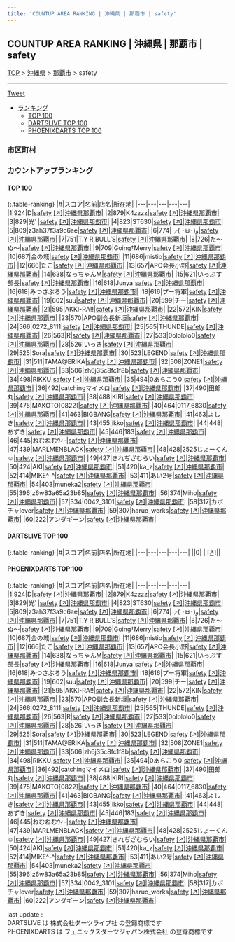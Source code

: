 ```yaml
---
title: 'COUNTUP AREA RANKING | 沖縄県 | 那覇市 | safety'
---
```

## COUNTUP AREA RANKING | 沖縄県 | 那覇市 | safety

[TOP](/darts/rank/) > [沖縄県](/darts/rank/沖縄県/) > [那覇市](/darts/rank/沖縄県/那覇市/) > safety

___

<a href="https://twitter.com/share?ref_src=twsrc%5Etfw" data-text="COUNTUP AREA RANKING | 沖縄県那覇市safety" class="twitter-share-button" data-hashtags="DARTSLIVE,PHOENIXDARTS,darts,ダーツ" data-show-count="false">Tweet</a>

* [ランキング](#カウントアップランキング)
    * [TOP 100](#top-100)
    * [DARTSLIVE TOP 100](#dartslive-top-100)
    * [PHOENIXDARTS TOP 100](#phoenixdarts-top-100)

### 市区町村

<ul>

</ul>

### カウントアップランキング

#### TOP 100



{:.table-ranking}
|#|スコア|名前|店名|所在地|
|---|---|---|---|---|
|1|924|<span class="rank-name-pd">D</span>|<a href="/darts/rank/shops/5648.html">safety</a> <a href="https://vs.phoenixdarts.com/jp/shop/shopDetailInfo/s_5648?s_seq=5648">[↗]</a>|<a href="/darts/rank/沖縄県/那覇市">沖縄県那覇市</a>|
|2|879|<span class="rank-name-pd">K4zzzz</span>|<a href="/darts/rank/shops/5648.html">safety</a> <a href="https://vs.phoenixdarts.com/jp/shop/shopDetailInfo/s_5648?s_seq=5648">[↗]</a>|<a href="/darts/rank/沖縄県/那覇市">沖縄県那覇市</a>|
|3|829|<span class="rank-name-pd">光ﾟ</span>|<a href="/darts/rank/shops/5648.html">safety</a> <a href="https://vs.phoenixdarts.com/jp/shop/shopDetailInfo/s_5648?s_seq=5648">[↗]</a>|<a href="/darts/rank/沖縄県/那覇市">沖縄県那覇市</a>|
|4|823|<span class="rank-name-pd">ST630</span>|<a href="/darts/rank/shops/5648.html">safety</a> <a href="https://vs.phoenixdarts.com/jp/shop/shopDetailInfo/s_5648?s_seq=5648">[↗]</a>|<a href="/darts/rank/沖縄県/那覇市">沖縄県那覇市</a>|
|5|809|<span class="rank-name-pd">z3ah37f3a9c6ae</span>|<a href="/darts/rank/shops/5648.html">safety</a> <a href="https://vs.phoenixdarts.com/jp/shop/shopDetailInfo/s_5648?s_seq=5648">[↗]</a>|<a href="/darts/rank/沖縄県/那覇市">沖縄県那覇市</a>|
|6|774|<span class="rank-name-pd">╭( ･ㅂ･)و</span>|<a href="/darts/rank/shops/5648.html">safety</a> <a href="https://vs.phoenixdarts.com/jp/shop/shopDetailInfo/s_5648?s_seq=5648">[↗]</a>|<a href="/darts/rank/沖縄県/那覇市">沖縄県那覇市</a>|
|7|751|<span class="rank-name-pd">T.Y R,BULL’S</span>|<a href="/darts/rank/shops/5648.html">safety</a> <a href="https://vs.phoenixdarts.com/jp/shop/shopDetailInfo/s_5648?s_seq=5648">[↗]</a>|<a href="/darts/rank/沖縄県/那覇市">沖縄県那覇市</a>|
|8|726|<span class="rank-name-pd">た～ぬ～</span>|<a href="/darts/rank/shops/5648.html">safety</a> <a href="https://vs.phoenixdarts.com/jp/shop/shopDetailInfo/s_5648?s_seq=5648">[↗]</a>|<a href="/darts/rank/沖縄県/那覇市">沖縄県那覇市</a>|
|9|709|<span class="rank-name-pd">Going†Merry</span>|<a href="/darts/rank/shops/5648.html">safety</a> <a href="https://vs.phoenixdarts.com/jp/shop/shopDetailInfo/s_5648?s_seq=5648">[↗]</a>|<a href="/darts/rank/沖縄県/那覇市">沖縄県那覇市</a>|
|10|687|<span class="rank-name-pd">金の城</span>|<a href="/darts/rank/shops/5648.html">safety</a> <a href="https://vs.phoenixdarts.com/jp/shop/shopDetailInfo/s_5648?s_seq=5648">[↗]</a>|<a href="/darts/rank/沖縄県/那覇市">沖縄県那覇市</a>|
|11|686|<span class="rank-name-pd">mistio</span>|<a href="/darts/rank/shops/5648.html">safety</a> <a href="https://vs.phoenixdarts.com/jp/shop/shopDetailInfo/s_5648?s_seq=5648">[↗]</a>|<a href="/darts/rank/沖縄県/那覇市">沖縄県那覇市</a>|
|12|666|<span class="rank-name-pd">たこ</span>|<a href="/darts/rank/shops/5648.html">safety</a> <a href="https://vs.phoenixdarts.com/jp/shop/shopDetailInfo/s_5648?s_seq=5648">[↗]</a>|<a href="/darts/rank/沖縄県/那覇市">沖縄県那覇市</a>|
|13|657|<span class="rank-name-pd">APO会長小野</span>|<a href="/darts/rank/shops/5648.html">safety</a> <a href="https://vs.phoenixdarts.com/jp/shop/shopDetailInfo/s_5648?s_seq=5648">[↗]</a>|<a href="/darts/rank/沖縄県/那覇市">沖縄県那覇市</a>|
|14|638|<span class="rank-name-pd">なっちゃんM</span>|<a href="/darts/rank/shops/5648.html">safety</a> <a href="https://vs.phoenixdarts.com/jp/shop/shopDetailInfo/s_5648?s_seq=5648">[↗]</a>|<a href="/darts/rank/沖縄県/那覇市">沖縄県那覇市</a>|
|15|621|<span class="rank-name-pd">いっぷす部長</span>|<a href="/darts/rank/shops/5648.html">safety</a> <a href="https://vs.phoenixdarts.com/jp/shop/shopDetailInfo/s_5648?s_seq=5648">[↗]</a>|<a href="/darts/rank/沖縄県/那覇市">沖縄県那覇市</a>|
|16|618|<span class="rank-name-pd">Junya</span>|<a href="/darts/rank/shops/5648.html">safety</a> <a href="https://vs.phoenixdarts.com/jp/shop/shopDetailInfo/s_5648?s_seq=5648">[↗]</a>|<a href="/darts/rank/沖縄県/那覇市">沖縄県那覇市</a>|
|16|618|<span class="rank-name-pd">みつさぶろう</span>|<a href="/darts/rank/shops/5648.html">safety</a> <a href="https://vs.phoenixdarts.com/jp/shop/shopDetailInfo/s_5648?s_seq=5648">[↗]</a>|<a href="/darts/rank/沖縄県/那覇市">沖縄県那覇市</a>|
|18|616|<span class="rank-name-pd">プー将軍</span>|<a href="/darts/rank/shops/5648.html">safety</a> <a href="https://vs.phoenixdarts.com/jp/shop/shopDetailInfo/s_5648?s_seq=5648">[↗]</a>|<a href="/darts/rank/沖縄県/那覇市">沖縄県那覇市</a>|
|19|602|<span class="rank-name-pd">suu</span>|<a href="/darts/rank/shops/5648.html">safety</a> <a href="https://vs.phoenixdarts.com/jp/shop/shopDetailInfo/s_5648?s_seq=5648">[↗]</a>|<a href="/darts/rank/沖縄県/那覇市">沖縄県那覇市</a>|
|20|599|<span class="rank-name-pd">チー</span>|<a href="/darts/rank/shops/5648.html">safety</a> <a href="https://vs.phoenixdarts.com/jp/shop/shopDetailInfo/s_5648?s_seq=5648">[↗]</a>|<a href="/darts/rank/沖縄県/那覇市">沖縄県那覇市</a>|
|21|595|<span class="rank-name-pd">AKKI-RA!!</span>|<a href="/darts/rank/shops/5648.html">safety</a> <a href="https://vs.phoenixdarts.com/jp/shop/shopDetailInfo/s_5648?s_seq=5648">[↗]</a>|<a href="/darts/rank/沖縄県/那覇市">沖縄県那覇市</a>|
|22|572|<span class="rank-name-pd">KIN</span>|<a href="/darts/rank/shops/5648.html">safety</a> <a href="https://vs.phoenixdarts.com/jp/shop/shopDetailInfo/s_5648?s_seq=5648">[↗]</a>|<a href="/darts/rank/沖縄県/那覇市">沖縄県那覇市</a>|
|23|570|<span class="rank-name-pd">APO副会長新垣</span>|<a href="/darts/rank/shops/5648.html">safety</a> <a href="https://vs.phoenixdarts.com/jp/shop/shopDetailInfo/s_5648?s_seq=5648">[↗]</a>|<a href="/darts/rank/沖縄県/那覇市">沖縄県那覇市</a>|
|24|566|<span class="rank-name-pd">0272_8111</span>|<a href="/darts/rank/shops/5648.html">safety</a> <a href="https://vs.phoenixdarts.com/jp/shop/shopDetailInfo/s_5648?s_seq=5648">[↗]</a>|<a href="/darts/rank/沖縄県/那覇市">沖縄県那覇市</a>|
|25|565|<span class="rank-name-pd">THUNDE</span>|<a href="/darts/rank/shops/5648.html">safety</a> <a href="https://vs.phoenixdarts.com/jp/shop/shopDetailInfo/s_5648?s_seq=5648">[↗]</a>|<a href="/darts/rank/沖縄県/那覇市">沖縄県那覇市</a>|
|26|563|<span class="rank-name-pd">R</span>|<a href="/darts/rank/shops/5648.html">safety</a> <a href="https://vs.phoenixdarts.com/jp/shop/shopDetailInfo/s_5648?s_seq=5648">[↗]</a>|<a href="/darts/rank/沖縄県/那覇市">沖縄県那覇市</a>|
|27|533|<span class="rank-name-pd">0olololo0</span>|<a href="/darts/rank/shops/5648.html">safety</a> <a href="https://vs.phoenixdarts.com/jp/shop/shopDetailInfo/s_5648?s_seq=5648">[↗]</a>|<a href="/darts/rank/沖縄県/那覇市">沖縄県那覇市</a>|
|28|526|<span class="rank-name-pd">いっき</span>|<a href="/darts/rank/shops/5648.html">safety</a> <a href="https://vs.phoenixdarts.com/jp/shop/shopDetailInfo/s_5648?s_seq=5648">[↗]</a>|<a href="/darts/rank/沖縄県/那覇市">沖縄県那覇市</a>|
|29|525|<span class="rank-name-pd">Sora</span>|<a href="/darts/rank/shops/5648.html">safety</a> <a href="https://vs.phoenixdarts.com/jp/shop/shopDetailInfo/s_5648?s_seq=5648">[↗]</a>|<a href="/darts/rank/沖縄県/那覇市">沖縄県那覇市</a>|
|30|523|<span class="rank-name-pd">LEGEND</span>|<a href="/darts/rank/shops/5648.html">safety</a> <a href="https://vs.phoenixdarts.com/jp/shop/shopDetailInfo/s_5648?s_seq=5648">[↗]</a>|<a href="/darts/rank/沖縄県/那覇市">沖縄県那覇市</a>|
|31|511|<span class="rank-name-pd">TAMA@ERIKA</span>|<a href="/darts/rank/shops/5648.html">safety</a> <a href="https://vs.phoenixdarts.com/jp/shop/shopDetailInfo/s_5648?s_seq=5648">[↗]</a>|<a href="/darts/rank/沖縄県/那覇市">沖縄県那覇市</a>|
|32|508|<span class="rank-name-pd">ZONE1</span>|<a href="/darts/rank/shops/5648.html">safety</a> <a href="https://vs.phoenixdarts.com/jp/shop/shopDetailInfo/s_5648?s_seq=5648">[↗]</a>|<a href="/darts/rank/沖縄県/那覇市">沖縄県那覇市</a>|
|33|506|<span class="rank-name-pd">zh6j35c8fc1f8b</span>|<a href="/darts/rank/shops/5648.html">safety</a> <a href="https://vs.phoenixdarts.com/jp/shop/shopDetailInfo/s_5648?s_seq=5648">[↗]</a>|<a href="/darts/rank/沖縄県/那覇市">沖縄県那覇市</a>|
|34|498|<span class="rank-name-pd">RIKKU</span>|<a href="/darts/rank/shops/5648.html">safety</a> <a href="https://vs.phoenixdarts.com/jp/shop/shopDetailInfo/s_5648?s_seq=5648">[↗]</a>|<a href="/darts/rank/沖縄県/那覇市">沖縄県那覇市</a>|
|35|494|<span class="rank-name-pd">0あらこう0</span>|<a href="/darts/rank/shops/5648.html">safety</a> <a href="https://vs.phoenixdarts.com/jp/shop/shopDetailInfo/s_5648?s_seq=5648">[↗]</a>|<a href="/darts/rank/沖縄県/那覇市">沖縄県那覇市</a>|
|36|492|<span class="rank-name-pd">catchingマイメロ</span>|<a href="/darts/rank/shops/5648.html">safety</a> <a href="https://vs.phoenixdarts.com/jp/shop/shopDetailInfo/s_5648?s_seq=5648">[↗]</a>|<a href="/darts/rank/沖縄県/那覇市">沖縄県那覇市</a>|
|37|490|<span class="rank-name-pd">田郎丸</span>|<a href="/darts/rank/shops/5648.html">safety</a> <a href="https://vs.phoenixdarts.com/jp/shop/shopDetailInfo/s_5648?s_seq=5648">[↗]</a>|<a href="/darts/rank/沖縄県/那覇市">沖縄県那覇市</a>|
|38|488|<span class="rank-name-pd">KIRI</span>|<a href="/darts/rank/shops/5648.html">safety</a> <a href="https://vs.phoenixdarts.com/jp/shop/shopDetailInfo/s_5648?s_seq=5648">[↗]</a>|<a href="/darts/rank/沖縄県/那覇市">沖縄県那覇市</a>|
|39|475|<span class="rank-name-pd">MAKOTO[0822]</span>|<a href="/darts/rank/shops/5648.html">safety</a> <a href="https://vs.phoenixdarts.com/jp/shop/shopDetailInfo/s_5648?s_seq=5648">[↗]</a>|<a href="/darts/rank/沖縄県/那覇市">沖縄県那覇市</a>|
|40|464|<span class="rank-name-pd">0117_6830</span>|<a href="/darts/rank/shops/5648.html">safety</a> <a href="https://vs.phoenixdarts.com/jp/shop/shopDetailInfo/s_5648?s_seq=5648">[↗]</a>|<a href="/darts/rank/沖縄県/那覇市">沖縄県那覇市</a>|
|41|463|<span class="rank-name-pd">BIGBANG</span>|<a href="/darts/rank/shops/5648.html">safety</a> <a href="https://vs.phoenixdarts.com/jp/shop/shopDetailInfo/s_5648?s_seq=5648">[↗]</a>|<a href="/darts/rank/沖縄県/那覇市">沖縄県那覇市</a>|
|41|463|<span class="rank-name-pd">よしき</span>|<a href="/darts/rank/shops/5648.html">safety</a> <a href="https://vs.phoenixdarts.com/jp/shop/shopDetailInfo/s_5648?s_seq=5648">[↗]</a>|<a href="/darts/rank/沖縄県/那覇市">沖縄県那覇市</a>|
|43|455|<span class="rank-name-pd">ikko</span>|<a href="/darts/rank/shops/5648.html">safety</a> <a href="https://vs.phoenixdarts.com/jp/shop/shopDetailInfo/s_5648?s_seq=5648">[↗]</a>|<a href="/darts/rank/沖縄県/那覇市">沖縄県那覇市</a>|
|44|448|<span class="rank-name-pd">あずき</span>|<a href="/darts/rank/shops/5648.html">safety</a> <a href="https://vs.phoenixdarts.com/jp/shop/shopDetailInfo/s_5648?s_seq=5648">[↗]</a>|<a href="/darts/rank/沖縄県/那覇市">沖縄県那覇市</a>|
|45|446|<span class="rank-name-pd">183</span>|<a href="/darts/rank/shops/5648.html">safety</a> <a href="https://vs.phoenixdarts.com/jp/shop/shopDetailInfo/s_5648?s_seq=5648">[↗]</a>|<a href="/darts/rank/沖縄県/那覇市">沖縄県那覇市</a>|
|46|445|<span class="rank-name-pd">ねむねむｳｨｰ</span>|<a href="/darts/rank/shops/5648.html">safety</a> <a href="https://vs.phoenixdarts.com/jp/shop/shopDetailInfo/s_5648?s_seq=5648">[↗]</a>|<a href="/darts/rank/沖縄県/那覇市">沖縄県那覇市</a>|
|47|439|<span class="rank-name-pd">MARLMENBLACK</span>|<a href="/darts/rank/shops/5648.html">safety</a> <a href="https://vs.phoenixdarts.com/jp/shop/shopDetailInfo/s_5648?s_seq=5648">[↗]</a>|<a href="/darts/rank/沖縄県/那覇市">沖縄県那覇市</a>|
|48|428|<span class="rank-name-pd">2525じょーくん☺︎</span>|<a href="/darts/rank/shops/5648.html">safety</a> <a href="https://vs.phoenixdarts.com/jp/shop/shopDetailInfo/s_5648?s_seq=5648">[↗]</a>|<a href="/darts/rank/沖縄県/那覇市">沖縄県那覇市</a>|
|49|427|<span class="rank-name-pd">きれぢざむらい</span>|<a href="/darts/rank/shops/5648.html">safety</a> <a href="https://vs.phoenixdarts.com/jp/shop/shopDetailInfo/s_5648?s_seq=5648">[↗]</a>|<a href="/darts/rank/沖縄県/那覇市">沖縄県那覇市</a>|
|50|424|<span class="rank-name-pd">AKI</span>|<a href="/darts/rank/shops/5648.html">safety</a> <a href="https://vs.phoenixdarts.com/jp/shop/shopDetailInfo/s_5648?s_seq=5648">[↗]</a>|<a href="/darts/rank/沖縄県/那覇市">沖縄県那覇市</a>|
|51|420|<span class="rank-name-pd">ka_z</span>|<a href="/darts/rank/shops/5648.html">safety</a> <a href="https://vs.phoenixdarts.com/jp/shop/shopDetailInfo/s_5648?s_seq=5648">[↗]</a>|<a href="/darts/rank/沖縄県/那覇市">沖縄県那覇市</a>|
|52|414|<span class="rank-name-pd">MIKE^-^</span>|<a href="/darts/rank/shops/5648.html">safety</a> <a href="https://vs.phoenixdarts.com/jp/shop/shopDetailInfo/s_5648?s_seq=5648">[↗]</a>|<a href="/darts/rank/沖縄県/那覇市">沖縄県那覇市</a>|
|53|411|<span class="rank-name-pd">あい2号</span>|<a href="/darts/rank/shops/5648.html">safety</a> <a href="https://vs.phoenixdarts.com/jp/shop/shopDetailInfo/s_5648?s_seq=5648">[↗]</a>|<a href="/darts/rank/沖縄県/那覇市">沖縄県那覇市</a>|
|54|403|<span class="rank-name-pd">muneka2</span>|<a href="/darts/rank/shops/5648.html">safety</a> <a href="https://vs.phoenixdarts.com/jp/shop/shopDetailInfo/s_5648?s_seq=5648">[↗]</a>|<a href="/darts/rank/沖縄県/那覇市">沖縄県那覇市</a>|
|55|396|<span class="rank-name-pd">z6w83a65a23b85</span>|<a href="/darts/rank/shops/5648.html">safety</a> <a href="https://vs.phoenixdarts.com/jp/shop/shopDetailInfo/s_5648?s_seq=5648">[↗]</a>|<a href="/darts/rank/沖縄県/那覇市">沖縄県那覇市</a>|
|56|374|<span class="rank-name-pd">Miho</span>|<a href="/darts/rank/shops/5648.html">safety</a> <a href="https://vs.phoenixdarts.com/jp/shop/shopDetailInfo/s_5648?s_seq=5648">[↗]</a>|<a href="/darts/rank/沖縄県/那覇市">沖縄県那覇市</a>|
|57|334|<span class="rank-name-pd">0042_3101</span>|<a href="/darts/rank/shops/5648.html">safety</a> <a href="https://vs.phoenixdarts.com/jp/shop/shopDetailInfo/s_5648?s_seq=5648">[↗]</a>|<a href="/darts/rank/沖縄県/那覇市">沖縄県那覇市</a>|
|58|317|<span class="rank-name-pd">カボチャlover</span>|<a href="/darts/rank/shops/5648.html">safety</a> <a href="https://vs.phoenixdarts.com/jp/shop/shopDetailInfo/s_5648?s_seq=5648">[↗]</a>|<a href="/darts/rank/沖縄県/那覇市">沖縄県那覇市</a>|
|59|307|<span class="rank-name-pd">haruo_works</span>|<a href="/darts/rank/shops/5648.html">safety</a> <a href="https://vs.phoenixdarts.com/jp/shop/shopDetailInfo/s_5648?s_seq=5648">[↗]</a>|<a href="/darts/rank/沖縄県/那覇市">沖縄県那覇市</a>|
|60|222|<span class="rank-name-pd">アンダギーン</span>|<a href="/darts/rank/shops/5648.html">safety</a> <a href="https://vs.phoenixdarts.com/jp/shop/shopDetailInfo/s_5648?s_seq=5648">[↗]</a>|<a href="/darts/rank/沖縄県/那覇市">沖縄県那覇市</a>|


#### DARTSLIVE TOP 100



{:.table-ranking}
|#|スコア|名前|店名|所在地|
|---|---|---|---|---|
||0|<span class="rank-name-dl"> </span>|<a href="/darts/rank/shops/.html"></a> <a href="">[↗]</a>|<a href="/darts/rank//"></a>|


#### PHOENIXDARTS TOP 100



{:.table-ranking}
|#|スコア|名前|店名|所在地|
|---|---|---|---|---|
|1|924|<span class="rank-name-pd">D</span>|<a href="/darts/rank/shops/5648.html">safety</a> <a href="https://vs.phoenixdarts.com/jp/shop/shopDetailInfo/s_5648?s_seq=5648">[↗]</a>|<a href="/darts/rank/沖縄県/那覇市">沖縄県那覇市</a>|
|2|879|<span class="rank-name-pd">K4zzzz</span>|<a href="/darts/rank/shops/5648.html">safety</a> <a href="https://vs.phoenixdarts.com/jp/shop/shopDetailInfo/s_5648?s_seq=5648">[↗]</a>|<a href="/darts/rank/沖縄県/那覇市">沖縄県那覇市</a>|
|3|829|<span class="rank-name-pd">光ﾟ</span>|<a href="/darts/rank/shops/5648.html">safety</a> <a href="https://vs.phoenixdarts.com/jp/shop/shopDetailInfo/s_5648?s_seq=5648">[↗]</a>|<a href="/darts/rank/沖縄県/那覇市">沖縄県那覇市</a>|
|4|823|<span class="rank-name-pd">ST630</span>|<a href="/darts/rank/shops/5648.html">safety</a> <a href="https://vs.phoenixdarts.com/jp/shop/shopDetailInfo/s_5648?s_seq=5648">[↗]</a>|<a href="/darts/rank/沖縄県/那覇市">沖縄県那覇市</a>|
|5|809|<span class="rank-name-pd">z3ah37f3a9c6ae</span>|<a href="/darts/rank/shops/5648.html">safety</a> <a href="https://vs.phoenixdarts.com/jp/shop/shopDetailInfo/s_5648?s_seq=5648">[↗]</a>|<a href="/darts/rank/沖縄県/那覇市">沖縄県那覇市</a>|
|6|774|<span class="rank-name-pd">╭( ･ㅂ･)و</span>|<a href="/darts/rank/shops/5648.html">safety</a> <a href="https://vs.phoenixdarts.com/jp/shop/shopDetailInfo/s_5648?s_seq=5648">[↗]</a>|<a href="/darts/rank/沖縄県/那覇市">沖縄県那覇市</a>|
|7|751|<span class="rank-name-pd">T.Y R,BULL’S</span>|<a href="/darts/rank/shops/5648.html">safety</a> <a href="https://vs.phoenixdarts.com/jp/shop/shopDetailInfo/s_5648?s_seq=5648">[↗]</a>|<a href="/darts/rank/沖縄県/那覇市">沖縄県那覇市</a>|
|8|726|<span class="rank-name-pd">た～ぬ～</span>|<a href="/darts/rank/shops/5648.html">safety</a> <a href="https://vs.phoenixdarts.com/jp/shop/shopDetailInfo/s_5648?s_seq=5648">[↗]</a>|<a href="/darts/rank/沖縄県/那覇市">沖縄県那覇市</a>|
|9|709|<span class="rank-name-pd">Going†Merry</span>|<a href="/darts/rank/shops/5648.html">safety</a> <a href="https://vs.phoenixdarts.com/jp/shop/shopDetailInfo/s_5648?s_seq=5648">[↗]</a>|<a href="/darts/rank/沖縄県/那覇市">沖縄県那覇市</a>|
|10|687|<span class="rank-name-pd">金の城</span>|<a href="/darts/rank/shops/5648.html">safety</a> <a href="https://vs.phoenixdarts.com/jp/shop/shopDetailInfo/s_5648?s_seq=5648">[↗]</a>|<a href="/darts/rank/沖縄県/那覇市">沖縄県那覇市</a>|
|11|686|<span class="rank-name-pd">mistio</span>|<a href="/darts/rank/shops/5648.html">safety</a> <a href="https://vs.phoenixdarts.com/jp/shop/shopDetailInfo/s_5648?s_seq=5648">[↗]</a>|<a href="/darts/rank/沖縄県/那覇市">沖縄県那覇市</a>|
|12|666|<span class="rank-name-pd">たこ</span>|<a href="/darts/rank/shops/5648.html">safety</a> <a href="https://vs.phoenixdarts.com/jp/shop/shopDetailInfo/s_5648?s_seq=5648">[↗]</a>|<a href="/darts/rank/沖縄県/那覇市">沖縄県那覇市</a>|
|13|657|<span class="rank-name-pd">APO会長小野</span>|<a href="/darts/rank/shops/5648.html">safety</a> <a href="https://vs.phoenixdarts.com/jp/shop/shopDetailInfo/s_5648?s_seq=5648">[↗]</a>|<a href="/darts/rank/沖縄県/那覇市">沖縄県那覇市</a>|
|14|638|<span class="rank-name-pd">なっちゃんM</span>|<a href="/darts/rank/shops/5648.html">safety</a> <a href="https://vs.phoenixdarts.com/jp/shop/shopDetailInfo/s_5648?s_seq=5648">[↗]</a>|<a href="/darts/rank/沖縄県/那覇市">沖縄県那覇市</a>|
|15|621|<span class="rank-name-pd">いっぷす部長</span>|<a href="/darts/rank/shops/5648.html">safety</a> <a href="https://vs.phoenixdarts.com/jp/shop/shopDetailInfo/s_5648?s_seq=5648">[↗]</a>|<a href="/darts/rank/沖縄県/那覇市">沖縄県那覇市</a>|
|16|618|<span class="rank-name-pd">Junya</span>|<a href="/darts/rank/shops/5648.html">safety</a> <a href="https://vs.phoenixdarts.com/jp/shop/shopDetailInfo/s_5648?s_seq=5648">[↗]</a>|<a href="/darts/rank/沖縄県/那覇市">沖縄県那覇市</a>|
|16|618|<span class="rank-name-pd">みつさぶろう</span>|<a href="/darts/rank/shops/5648.html">safety</a> <a href="https://vs.phoenixdarts.com/jp/shop/shopDetailInfo/s_5648?s_seq=5648">[↗]</a>|<a href="/darts/rank/沖縄県/那覇市">沖縄県那覇市</a>|
|18|616|<span class="rank-name-pd">プー将軍</span>|<a href="/darts/rank/shops/5648.html">safety</a> <a href="https://vs.phoenixdarts.com/jp/shop/shopDetailInfo/s_5648?s_seq=5648">[↗]</a>|<a href="/darts/rank/沖縄県/那覇市">沖縄県那覇市</a>|
|19|602|<span class="rank-name-pd">suu</span>|<a href="/darts/rank/shops/5648.html">safety</a> <a href="https://vs.phoenixdarts.com/jp/shop/shopDetailInfo/s_5648?s_seq=5648">[↗]</a>|<a href="/darts/rank/沖縄県/那覇市">沖縄県那覇市</a>|
|20|599|<span class="rank-name-pd">チー</span>|<a href="/darts/rank/shops/5648.html">safety</a> <a href="https://vs.phoenixdarts.com/jp/shop/shopDetailInfo/s_5648?s_seq=5648">[↗]</a>|<a href="/darts/rank/沖縄県/那覇市">沖縄県那覇市</a>|
|21|595|<span class="rank-name-pd">AKKI-RA!!</span>|<a href="/darts/rank/shops/5648.html">safety</a> <a href="https://vs.phoenixdarts.com/jp/shop/shopDetailInfo/s_5648?s_seq=5648">[↗]</a>|<a href="/darts/rank/沖縄県/那覇市">沖縄県那覇市</a>|
|22|572|<span class="rank-name-pd">KIN</span>|<a href="/darts/rank/shops/5648.html">safety</a> <a href="https://vs.phoenixdarts.com/jp/shop/shopDetailInfo/s_5648?s_seq=5648">[↗]</a>|<a href="/darts/rank/沖縄県/那覇市">沖縄県那覇市</a>|
|23|570|<span class="rank-name-pd">APO副会長新垣</span>|<a href="/darts/rank/shops/5648.html">safety</a> <a href="https://vs.phoenixdarts.com/jp/shop/shopDetailInfo/s_5648?s_seq=5648">[↗]</a>|<a href="/darts/rank/沖縄県/那覇市">沖縄県那覇市</a>|
|24|566|<span class="rank-name-pd">0272_8111</span>|<a href="/darts/rank/shops/5648.html">safety</a> <a href="https://vs.phoenixdarts.com/jp/shop/shopDetailInfo/s_5648?s_seq=5648">[↗]</a>|<a href="/darts/rank/沖縄県/那覇市">沖縄県那覇市</a>|
|25|565|<span class="rank-name-pd">THUNDE</span>|<a href="/darts/rank/shops/5648.html">safety</a> <a href="https://vs.phoenixdarts.com/jp/shop/shopDetailInfo/s_5648?s_seq=5648">[↗]</a>|<a href="/darts/rank/沖縄県/那覇市">沖縄県那覇市</a>|
|26|563|<span class="rank-name-pd">R</span>|<a href="/darts/rank/shops/5648.html">safety</a> <a href="https://vs.phoenixdarts.com/jp/shop/shopDetailInfo/s_5648?s_seq=5648">[↗]</a>|<a href="/darts/rank/沖縄県/那覇市">沖縄県那覇市</a>|
|27|533|<span class="rank-name-pd">0olololo0</span>|<a href="/darts/rank/shops/5648.html">safety</a> <a href="https://vs.phoenixdarts.com/jp/shop/shopDetailInfo/s_5648?s_seq=5648">[↗]</a>|<a href="/darts/rank/沖縄県/那覇市">沖縄県那覇市</a>|
|28|526|<span class="rank-name-pd">いっき</span>|<a href="/darts/rank/shops/5648.html">safety</a> <a href="https://vs.phoenixdarts.com/jp/shop/shopDetailInfo/s_5648?s_seq=5648">[↗]</a>|<a href="/darts/rank/沖縄県/那覇市">沖縄県那覇市</a>|
|29|525|<span class="rank-name-pd">Sora</span>|<a href="/darts/rank/shops/5648.html">safety</a> <a href="https://vs.phoenixdarts.com/jp/shop/shopDetailInfo/s_5648?s_seq=5648">[↗]</a>|<a href="/darts/rank/沖縄県/那覇市">沖縄県那覇市</a>|
|30|523|<span class="rank-name-pd">LEGEND</span>|<a href="/darts/rank/shops/5648.html">safety</a> <a href="https://vs.phoenixdarts.com/jp/shop/shopDetailInfo/s_5648?s_seq=5648">[↗]</a>|<a href="/darts/rank/沖縄県/那覇市">沖縄県那覇市</a>|
|31|511|<span class="rank-name-pd">TAMA@ERIKA</span>|<a href="/darts/rank/shops/5648.html">safety</a> <a href="https://vs.phoenixdarts.com/jp/shop/shopDetailInfo/s_5648?s_seq=5648">[↗]</a>|<a href="/darts/rank/沖縄県/那覇市">沖縄県那覇市</a>|
|32|508|<span class="rank-name-pd">ZONE1</span>|<a href="/darts/rank/shops/5648.html">safety</a> <a href="https://vs.phoenixdarts.com/jp/shop/shopDetailInfo/s_5648?s_seq=5648">[↗]</a>|<a href="/darts/rank/沖縄県/那覇市">沖縄県那覇市</a>|
|33|506|<span class="rank-name-pd">zh6j35c8fc1f8b</span>|<a href="/darts/rank/shops/5648.html">safety</a> <a href="https://vs.phoenixdarts.com/jp/shop/shopDetailInfo/s_5648?s_seq=5648">[↗]</a>|<a href="/darts/rank/沖縄県/那覇市">沖縄県那覇市</a>|
|34|498|<span class="rank-name-pd">RIKKU</span>|<a href="/darts/rank/shops/5648.html">safety</a> <a href="https://vs.phoenixdarts.com/jp/shop/shopDetailInfo/s_5648?s_seq=5648">[↗]</a>|<a href="/darts/rank/沖縄県/那覇市">沖縄県那覇市</a>|
|35|494|<span class="rank-name-pd">0あらこう0</span>|<a href="/darts/rank/shops/5648.html">safety</a> <a href="https://vs.phoenixdarts.com/jp/shop/shopDetailInfo/s_5648?s_seq=5648">[↗]</a>|<a href="/darts/rank/沖縄県/那覇市">沖縄県那覇市</a>|
|36|492|<span class="rank-name-pd">catchingマイメロ</span>|<a href="/darts/rank/shops/5648.html">safety</a> <a href="https://vs.phoenixdarts.com/jp/shop/shopDetailInfo/s_5648?s_seq=5648">[↗]</a>|<a href="/darts/rank/沖縄県/那覇市">沖縄県那覇市</a>|
|37|490|<span class="rank-name-pd">田郎丸</span>|<a href="/darts/rank/shops/5648.html">safety</a> <a href="https://vs.phoenixdarts.com/jp/shop/shopDetailInfo/s_5648?s_seq=5648">[↗]</a>|<a href="/darts/rank/沖縄県/那覇市">沖縄県那覇市</a>|
|38|488|<span class="rank-name-pd">KIRI</span>|<a href="/darts/rank/shops/5648.html">safety</a> <a href="https://vs.phoenixdarts.com/jp/shop/shopDetailInfo/s_5648?s_seq=5648">[↗]</a>|<a href="/darts/rank/沖縄県/那覇市">沖縄県那覇市</a>|
|39|475|<span class="rank-name-pd">MAKOTO[0822]</span>|<a href="/darts/rank/shops/5648.html">safety</a> <a href="https://vs.phoenixdarts.com/jp/shop/shopDetailInfo/s_5648?s_seq=5648">[↗]</a>|<a href="/darts/rank/沖縄県/那覇市">沖縄県那覇市</a>|
|40|464|<span class="rank-name-pd">0117_6830</span>|<a href="/darts/rank/shops/5648.html">safety</a> <a href="https://vs.phoenixdarts.com/jp/shop/shopDetailInfo/s_5648?s_seq=5648">[↗]</a>|<a href="/darts/rank/沖縄県/那覇市">沖縄県那覇市</a>|
|41|463|<span class="rank-name-pd">BIGBANG</span>|<a href="/darts/rank/shops/5648.html">safety</a> <a href="https://vs.phoenixdarts.com/jp/shop/shopDetailInfo/s_5648?s_seq=5648">[↗]</a>|<a href="/darts/rank/沖縄県/那覇市">沖縄県那覇市</a>|
|41|463|<span class="rank-name-pd">よしき</span>|<a href="/darts/rank/shops/5648.html">safety</a> <a href="https://vs.phoenixdarts.com/jp/shop/shopDetailInfo/s_5648?s_seq=5648">[↗]</a>|<a href="/darts/rank/沖縄県/那覇市">沖縄県那覇市</a>|
|43|455|<span class="rank-name-pd">ikko</span>|<a href="/darts/rank/shops/5648.html">safety</a> <a href="https://vs.phoenixdarts.com/jp/shop/shopDetailInfo/s_5648?s_seq=5648">[↗]</a>|<a href="/darts/rank/沖縄県/那覇市">沖縄県那覇市</a>|
|44|448|<span class="rank-name-pd">あずき</span>|<a href="/darts/rank/shops/5648.html">safety</a> <a href="https://vs.phoenixdarts.com/jp/shop/shopDetailInfo/s_5648?s_seq=5648">[↗]</a>|<a href="/darts/rank/沖縄県/那覇市">沖縄県那覇市</a>|
|45|446|<span class="rank-name-pd">183</span>|<a href="/darts/rank/shops/5648.html">safety</a> <a href="https://vs.phoenixdarts.com/jp/shop/shopDetailInfo/s_5648?s_seq=5648">[↗]</a>|<a href="/darts/rank/沖縄県/那覇市">沖縄県那覇市</a>|
|46|445|<span class="rank-name-pd">ねむねむｳｨｰ</span>|<a href="/darts/rank/shops/5648.html">safety</a> <a href="https://vs.phoenixdarts.com/jp/shop/shopDetailInfo/s_5648?s_seq=5648">[↗]</a>|<a href="/darts/rank/沖縄県/那覇市">沖縄県那覇市</a>|
|47|439|<span class="rank-name-pd">MARLMENBLACK</span>|<a href="/darts/rank/shops/5648.html">safety</a> <a href="https://vs.phoenixdarts.com/jp/shop/shopDetailInfo/s_5648?s_seq=5648">[↗]</a>|<a href="/darts/rank/沖縄県/那覇市">沖縄県那覇市</a>|
|48|428|<span class="rank-name-pd">2525じょーくん☺︎</span>|<a href="/darts/rank/shops/5648.html">safety</a> <a href="https://vs.phoenixdarts.com/jp/shop/shopDetailInfo/s_5648?s_seq=5648">[↗]</a>|<a href="/darts/rank/沖縄県/那覇市">沖縄県那覇市</a>|
|49|427|<span class="rank-name-pd">きれぢざむらい</span>|<a href="/darts/rank/shops/5648.html">safety</a> <a href="https://vs.phoenixdarts.com/jp/shop/shopDetailInfo/s_5648?s_seq=5648">[↗]</a>|<a href="/darts/rank/沖縄県/那覇市">沖縄県那覇市</a>|
|50|424|<span class="rank-name-pd">AKI</span>|<a href="/darts/rank/shops/5648.html">safety</a> <a href="https://vs.phoenixdarts.com/jp/shop/shopDetailInfo/s_5648?s_seq=5648">[↗]</a>|<a href="/darts/rank/沖縄県/那覇市">沖縄県那覇市</a>|
|51|420|<span class="rank-name-pd">ka_z</span>|<a href="/darts/rank/shops/5648.html">safety</a> <a href="https://vs.phoenixdarts.com/jp/shop/shopDetailInfo/s_5648?s_seq=5648">[↗]</a>|<a href="/darts/rank/沖縄県/那覇市">沖縄県那覇市</a>|
|52|414|<span class="rank-name-pd">MIKE^-^</span>|<a href="/darts/rank/shops/5648.html">safety</a> <a href="https://vs.phoenixdarts.com/jp/shop/shopDetailInfo/s_5648?s_seq=5648">[↗]</a>|<a href="/darts/rank/沖縄県/那覇市">沖縄県那覇市</a>|
|53|411|<span class="rank-name-pd">あい2号</span>|<a href="/darts/rank/shops/5648.html">safety</a> <a href="https://vs.phoenixdarts.com/jp/shop/shopDetailInfo/s_5648?s_seq=5648">[↗]</a>|<a href="/darts/rank/沖縄県/那覇市">沖縄県那覇市</a>|
|54|403|<span class="rank-name-pd">muneka2</span>|<a href="/darts/rank/shops/5648.html">safety</a> <a href="https://vs.phoenixdarts.com/jp/shop/shopDetailInfo/s_5648?s_seq=5648">[↗]</a>|<a href="/darts/rank/沖縄県/那覇市">沖縄県那覇市</a>|
|55|396|<span class="rank-name-pd">z6w83a65a23b85</span>|<a href="/darts/rank/shops/5648.html">safety</a> <a href="https://vs.phoenixdarts.com/jp/shop/shopDetailInfo/s_5648?s_seq=5648">[↗]</a>|<a href="/darts/rank/沖縄県/那覇市">沖縄県那覇市</a>|
|56|374|<span class="rank-name-pd">Miho</span>|<a href="/darts/rank/shops/5648.html">safety</a> <a href="https://vs.phoenixdarts.com/jp/shop/shopDetailInfo/s_5648?s_seq=5648">[↗]</a>|<a href="/darts/rank/沖縄県/那覇市">沖縄県那覇市</a>|
|57|334|<span class="rank-name-pd">0042_3101</span>|<a href="/darts/rank/shops/5648.html">safety</a> <a href="https://vs.phoenixdarts.com/jp/shop/shopDetailInfo/s_5648?s_seq=5648">[↗]</a>|<a href="/darts/rank/沖縄県/那覇市">沖縄県那覇市</a>|
|58|317|<span class="rank-name-pd">カボチャlover</span>|<a href="/darts/rank/shops/5648.html">safety</a> <a href="https://vs.phoenixdarts.com/jp/shop/shopDetailInfo/s_5648?s_seq=5648">[↗]</a>|<a href="/darts/rank/沖縄県/那覇市">沖縄県那覇市</a>|
|59|307|<span class="rank-name-pd">haruo_works</span>|<a href="/darts/rank/shops/5648.html">safety</a> <a href="https://vs.phoenixdarts.com/jp/shop/shopDetailInfo/s_5648?s_seq=5648">[↗]</a>|<a href="/darts/rank/沖縄県/那覇市">沖縄県那覇市</a>|
|60|222|<span class="rank-name-pd">アンダギーン</span>|<a href="/darts/rank/shops/5648.html">safety</a> <a href="https://vs.phoenixdarts.com/jp/shop/shopDetailInfo/s_5648?s_seq=5648">[↗]</a>|<a href="/darts/rank/沖縄県/那覇市">沖縄県那覇市</a>|


<div class="footer border-top border-gray-light mt-5 pt-3 text-right text-gray">
    last update : <span style="font-weight: italic" id="foot_last_modified"></span><br />
    DARTSLIVE は 株式会社ダーツライブ社 の登録商標です<br />
    PHOENIXDARTS は フェニックスダーツジャパン株式会社 の登録商標です<br />
</div>

<script src="https://cdnjs.cloudflare.com/ajax/libs/jquery.tablesorter/2.31.3/js/jquery.tablesorter.min.js" integrity="sha512-qzgd5cYSZcosqpzpn7zF2ZId8f/8CHmFKZ8j7mU4OUXTNRd5g+ZHBPsgKEwoqxCtdQvExE5LprwwPAgoicguNg==" crossorigin="anonymous" referrerpolicy="no-referrer"></script>
<link rel="stylesheet" href="https://cdnjs.cloudflare.com/ajax/libs/jquery.tablesorter/2.31.3/css/theme.default.min.css" integrity="sha512-wghhOJkjQX0Lh3NSWvNKeZ0ZpNn+SPVXX1Qyc9OCaogADktxrBiBdKGDoqVUOyhStvMBmJQ8ZdMHiR3wuEq8+w==" crossorigin="anonymous" referrerpolicy="no-referrer" />
<script>
$(function() {
    $(".table-ranking").tablesorter({sortList:[[0, 0]]});
    $("#foot_last_modified").text(formatDate(new Date(document.lastModified), 'yyyy-MM-dd HH:mm:ss'));
});
</script>

<script async src="https://platform.twitter.com/widgets.js" charset="utf-8"></script>